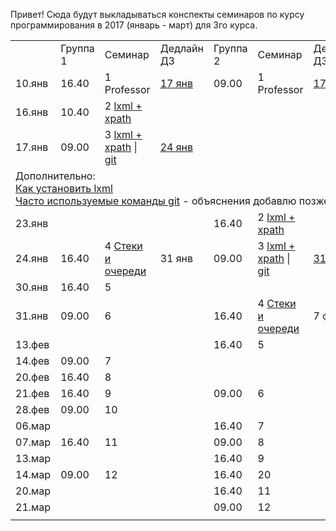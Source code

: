Привет! Сюда будут выкладываться конспекты семинаров по курсу программирования в 2017 (январь - март) для 3го курса. 

<table>
  <tr>
    <td></td>
    <td>Группа 1</td>
    <td>Семинар</td>
    <td>Дедлайн ДЗ</td>
    <td>Группа 2</td>
    <td>Семинар</td>
    <td>Дедлайн ДЗ
</td>
  </tr>
  <tr>
    <td>10.янв</td>
    <td>16.40</td>
    <td>1 Professor</td>
    <td><a href="https://github.com/elmiram/2016learnpython/blob/master/3year/1%20%D0%94%D0%97.md">17 янв</a></td>
    <td>09.00</td>
    <td>1 Professor</td>
    <td><a href="https://github.com/elmiram/2016learnpython/blob/master/3year/1%20%D0%94%D0%97.md">17 янв</a></td>
</td>
  </tr>
  <tr>
    <td>16.янв</td>
    <td>10.40</td>
    <td>2 <a href="https://github.com/elmiram/2016learnpython/blob/master/3year/2%20%D0%A1%D0%B5%D0%BC%D0%B8%D0%BD%D0%B0%D1%80%20-%20lxml.ipynb">lxml + xpath</a></td>
    <td></td>
    <td></td>
    <td></td>
    <td>
</td>
  </tr>
  <tr>
    <td>17.янв</td>
    <td>09.00</td>
    <td>3 <a href="https://github.com/elmiram/2016learnpython/blob/master/3year/2%20%D0%A1%D0%B5%D0%BC%D0%B8%D0%BD%D0%B0%D1%80%20-%20lxml.ipynb">lxml + xpath</a> | <a href="https://github.com/elmiram/2016learnpython/blob/master/3year/3%20%D0%A1%D0%B5%D0%BC%D0%B8%D0%BD%D0%B0%D1%80%20GIT.md">git</a></td>
    <td><a href="https://github.com/elmiram/2016learnpython/blob/master/3year/2%20%D0%94%D0%97.md">24 янв</a></td>
    <td></td>
    <td></td>
    <td>
</td>
  </tr>
  <tr><td colspan="7">Дополнительно:<br>  <a href="https://github.com/elmiram/2016learnpython/blob/master/3year/HOW%20TO%20install%20lxml.md">Как установить lxml</a><br>
  <a href="https://github.com/elmiram/2016learnpython/blob/master/3year/Git%20most%20used%20commands.md">Часто используемые команды git</a> - объяснения добавлю позже</td></tr>
  <tr>
    <td>23.янв</td>
    <td></td>
    <td></td>
    <td></td>
    <td>16.40</td>
    <td>2 <a href="https://github.com/elmiram/2016learnpython/blob/master/3year/2%20%D0%A1%D0%B5%D0%BC%D0%B8%D0%BD%D0%B0%D1%80%20-%20lxml.ipynb">lxml + xpath</a></td>
    <td>
</td>
  </tr>
  <tr>
    <td>24.янв</td>
    <td>16.40</td>
    <td>4 <a href="https://github.com/elmiram/2016learnpython/blob/master/3year/4%20Stacks%26Queues.md">Стеки и очереди</a></td>
    <td>31 янв </td>
    <td>09.00</td>
    <td>3 <a href="https://github.com/elmiram/2016learnpython/blob/master/3year/2%20%D0%A1%D0%B5%D0%BC%D0%B8%D0%BD%D0%B0%D1%80%20-%20lxml.ipynb">lxml + xpath</a> | <a href="https://github.com/elmiram/2016learnpython/blob/master/3year/3%20%D0%A1%D0%B5%D0%BC%D0%B8%D0%BD%D0%B0%D1%80%20GIT.md">git</a></td>
    <td><a href="https://github.com/elmiram/2016learnpython/blob/master/3year/2%20%D0%94%D0%97.md">31 янв</a>
</td>
  </tr>
  <tr>
    <td>30.янв</td>
    <td>16.40</td>
    <td>5</td>
    <td></td>
    <td></td>
    <td></td>
    <td>
</td>
  </tr>
  <tr>
    <td>31.янв</td>
    <td>09.00</td>
    <td>6</td>
    <td></td>
    <td>16.40</td>
    <td>4 <a href="https://github.com/elmiram/2016learnpython/blob/master/3year/4%20Stacks%26Queues.md">Стеки и очереди</a></td>
    <td> 7 фев
</td>
  </tr>
  <tr>
    <td>13.фев</td>
    <td></td>
    <td></td>
    <td></td>
    <td>16.40</td>
    <td>5</td>
    <td>
</td>
  </tr>
  <tr>
    <td>14.фев</td>
    <td>09.00</td>
    <td>7</td>
    <td></td>
    <td></td>
    <td></td>
    <td>
</td>
  </tr>
  <tr>
    <td>20.фев</td>
    <td>16.40</td>
    <td>8</td>
    <td></td>
    <td></td>
    <td></td>
    <td>
</td>
  </tr>
  <tr>
    <td>21.фев</td>
    <td>16.40</td>
    <td>9</td>
    <td></td>
    <td>09.00</td>
    <td>6</td>
    <td>
</td>
  </tr>
  <tr>
    <td>28.фев</td>
    <td>09.00</td>
    <td>10</td>
    <td></td>
    <td></td>
    <td></td>
    <td>
</td>
  </tr>
  <tr>
    <td>06.мар</td>
    <td></td>
    <td></td>
    <td></td>
    <td>16.40</td>
    <td>7</td>
    <td>
</td>
  </tr>
  <tr>
    <td>07.мар</td>
    <td>16.40</td>
    <td>11</td>
    <td></td>
    <td>09.00</td>
    <td>8</td>
    <td>
</td>
  </tr>
  <tr>
    <td>13.мар</td>
    <td></td>
    <td></td>
    <td></td>
    <td>16.40</td>
    <td>9</td>
    <td>
</td>
  </tr>
  <tr>
    <td>14.мар</td>
    <td>09.00</td>
    <td>12</td>
    <td></td>
    <td>16.40</td>
    <td>20</td>
    <td>
</td>
  </tr>
  <tr>
    <td>20.мар</td>
    <td></td>
    <td></td>
    <td></td>
    <td>16.40</td>
    <td>11</td>
    <td>
</td>
  </tr>
  <tr>
    <td>21.мар</td>
    <td></td>
    <td></td>
    <td></td>
    <td>09.00</td>
    <td>12</td>
    <td>
</td>
  </tr>
  <tr>
    <td></td>
    <td></td>
    <td></td>
    <td></td>
    <td></td>
    <td></td>
    <td>
</td>
  </tr>
</table>
